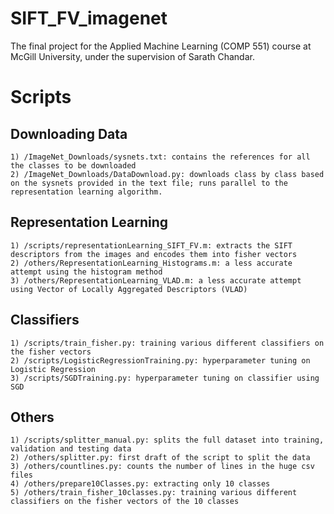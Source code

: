 # SIFT_FV_imagenet
The final project for the Applied Machine Learning (COMP 551) course at McGill University, under the supervision of Sarath Chandar.

# Scripts
  ## Downloading Data
    1) /ImageNet_Downloads/sysnets.txt: contains the references for all the classes to be downloaded
    2) /ImageNet_Downloads/DataDownload.py: downloads class by class based on the sysnets provided in the text file; runs parallel to the representation learning algorithm. 
  
  ## Representation Learning
    1) /scripts/representationLearning_SIFT_FV.m: extracts the SIFT descriptors from the images and encodes them into fisher vectors
    2) /others/RepresentationLearning_Histograms.m: a less accurate attempt using the histogram method
    3) /others/RepresentationLearning_VLAD.m: a less accurate attempt using Vector of Locally Aggregated Descriptors (VLAD)
 
  ## Classifiers
    1) /scripts/train_fisher.py: training various different classifiers on the fisher vectors
    2) /scripts/LogisticRegressionTraining.py: hyperparameter tuning on Logistic Regression 
    3) /scripts/SGDTraining.py: hyperparameter tuning on classifier using SGD
    
  ## Others
    1) /scripts/splitter_manual.py: splits the full dataset into training, validation and testing data
    2) /others/splitter.py: first draft of the script to split the data
    3) /others/countlines.py: counts the number of lines in the huge csv files
    4) /others/prepare10Classes.py: extracting only 10 classes
    5) /others/train_fisher_10classes.py: training various different classifiers on the fisher vectors of the 10 classes
